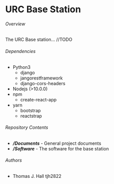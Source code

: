 # URC Base Station

###### Overview
The URC Base station... //TODO 

###### Dependencies
* Python3
  * django
  * jangorestframework 
  * django-cors-headers
* Nodejs (>10.0.0)
* npm
  * create-react-app
* yarn 
  * bootstrap 
  * reactstrap

###### Repository Contents
* ***/Documents*** - General project documents
* ***/Software*** - The software for the base station

###### Authors
* Thomas J. Hall tjh2822
